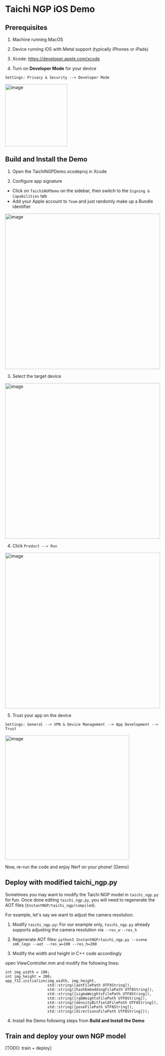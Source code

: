 # Taichi NGP iOS Demo

## Prerequisites 
1. Machine running MacOS 
2. Device running iOS with Metal support (typically iPhones or iPads)
3. Xcode: https://developer.apple.com/xcode

4. Turn on **Developer Mode** for your device
 
`Settings: Privacy & Security --> Developer Mode`

<img width="200" alt="image" src="https://user-images.githubusercontent.com/22334008/234472321-54f6d270-3b88-448a-8941-fdbb1ef834b1.png">


## Build and Install the Demo
1. Open the TaichiNGPDemo.xcodeproj in Xcode

2. Configure app signature

- Click on `TaichiNGPDemo` on the sidebar, then switch to the `Signing & Capabilities` tab
- Add your Apple account to `Team` and just randomly make up a Bundle identifier

<img width="500" alt="image" src="https://user-images.githubusercontent.com/22334008/234472482-49b786fe-f1d5-4936-854c-cf09dd47ca98.png">


3. Select the target device

<img width="500" alt="image" src="https://user-images.githubusercontent.com/22334008/234473478-122a151f-c841-4990-be6a-0799447aa69d.png">


4. Click `Product --> Run`

<img width="500" alt="image" src="https://user-images.githubusercontent.com/22334008/234473561-07a06376-91bc-4e57-8454-83c0683251b9.png">


5. Trust your app on the device

`Settings: General --> VPN & Device Management --> App Development --> Trust`

<img width="400" alt="image" src="https://user-images.githubusercontent.com/22334008/234473586-be8d8032-cf54-43ed-81a8-f636d7c2b37c.png">


Now, re-run the code and enjoy Nerf on your phone!
[Demo]

## Deploy with modified taichi_ngp.py
Sometimes you may want to modify the Taichi NGP model in `taichi_ngp.py` for fun. Once done editing `taichi_ngp.py`, you will need to regenerate the AOT files (`InstantNGP/taichi_ngp/compiled`). 

For example, let's say we want to adjust the camera resolution. 

1. Modify `taichi_ngp.py`:
For our example only, `taichi_ngp.py` already supports adjusting the camera resolution via `--res_w` `--res_h`

2. Regenerate AOT files:
`python3 InstantNGP/taichi_ngp.py --scene smh_lego --aot --res_w=100 --res_h=200`

3. Modify the width and height in C++ code accordingly 

open ViewController.mm and modify the following lines:
```
int img_width = 100;
int img_height = 200;
app_f32.initialize(img_width, img_height,
                   std::string([aotFilePath UTF8String]),
                   std::string([hashEmbeddingFilePath UTF8String]),
                   std::string([sigmaWeightsFilePath UTF8String]),
                   std::string([rgbWeightsFilePath UTF8String]),
                   std::string([densityBitfieldFilePath UTF8String]),
                   std::string([poseFilePath UTF8String]),
                   std::string([directionsFilePath UTF8String]));
```

4. Install the Demo following steps from **Build and Install the Demo**

## Train and deploy your own NGP model
[TODO: train + deploy]

